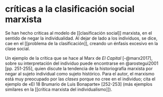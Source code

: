 # críticas a la clasificación social marxista
Se han hecho críticas al modelo de [[clasificación social]] marxista, en el sentido de negar la individualidad. Al dejar de lado a los individuos, se dice, cae en el [[problema de la clasificación]], creando un énfasis excesivo en la clase social.

Un ejemplo de la crítica que se hace al Marx de *El Capital* [-@marx2017], sobre su interpretación del individuo puede encontrarse en @arostegui2001 [pp. 251-255], quien discute la tendencia de la historiografía marxista por negar al sujeto individual como sujeto histórico. Para el autor, el marxismo está muy preocupado por las *clases* porque no cree en el individuo; cita el ejemplo de «El 18 Brumario de Luis Bonaparte» [252-253] (más ejemplos similares en la [[crítica marxista del individualismo]]).
